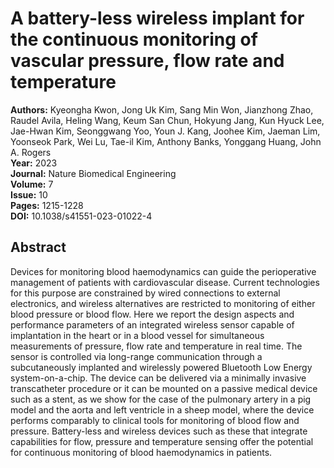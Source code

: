 # A battery-less wireless implant for the continuous monitoring of vascular pressure, flow rate and temperature

**Authors:** Kyeongha Kwon, Jong Uk Kim, Sang Min Won, Jianzhong Zhao, Raudel Avila, Heling Wang, Keum San Chun, Hokyung Jang, Kun Hyuck Lee, Jae-Hwan Kim, Seonggwang Yoo, Youn J. Kang, Joohee Kim, Jaeman Lim, Yoonseok Park, Wei Lu, Tae-il Kim, Anthony Banks, Yonggang Huang, John A. Rogers  
**Year:** 2023  
**Journal:** Nature Biomedical Engineering  
**Volume:** 7  
**Issue:** 10  
**Pages:** 1215-1228  
**DOI:** 10.1038/s41551-023-01022-4  

## Abstract
Devices for monitoring blood haemodynamics can guide the perioperative management of patients with cardiovascular disease. Current technologies for this purpose are constrained by wired connections to external electronics, and wireless alternatives are restricted to monitoring of either blood pressure or blood flow. Here we report the design aspects and performance parameters of an integrated wireless sensor capable of implantation in the heart or in a blood vessel for simultaneous measurements of pressure, flow rate and temperature in real time. The sensor is controlled via long-range communication through a subcutaneously implanted and wirelessly powered Bluetooth Low Energy system-on-a-chip. The device can be delivered via a minimally invasive transcatheter procedure or it can be mounted on a passive medical device such as a stent, as we show for the case of the pulmonary artery in a pig model and the aorta and left ventricle in a sheep model, where the device performs comparably to clinical tools for monitoring of blood flow and pressure. Battery-less and wireless devices such as these that integrate capabilities for flow, pressure and temperature sensing offer the potential for continuous monitoring of blood haemodynamics in patients.

